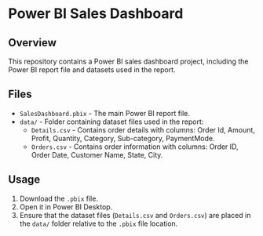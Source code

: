 # Power BI Sales Dashboard

## Overview
This repository contains a Power BI sales dashboard project, including the Power BI report file and datasets used in the report.

## Files
- `SalesDashboard.pbix` - The main Power BI report file.
- `data/` - Folder containing dataset files used in the report:
  - `Details.csv` - Contains order details with columns: Order Id, Amount, Profit, Quantity, Category, Sub-category, PaymentMode.
  - `Orders.csv` - Contains order information with columns: Order ID, Order Date, Customer Name, State, City.

## Usage
1. Download the `.pbix` file.
2. Open it in Power BI Desktop.
3. Ensure that the dataset files (`Details.csv` and `Orders.csv`) are placed in the `data/` folder relative to the `.pbix` file location.
